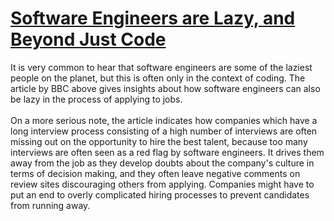 # [Software Engineers are Lazy, and Beyond Just Code](https://www.bbc.com/worklife/article/20210727-the-rise-of-never-ending-job-interviews)

It is very common to hear that software engineers are some of the laziest people on the planet, but this is often only in the context of coding. The article by BBC above gives insights about how software engineers can also be lazy in the process of applying to jobs.<br><br>
On a more serious note, the article indicates how companies which have a long interview process consisting of a high number of interviews are often missing out on the opportunity to hire the best talent, because too many interviews are often seen as a red flag by software engineers. It drives them away from the job as they develop doubts about the company's culture in terms of decision making, and they often leave negative comments on review sites discouraging others from applying. Companies might have to put an end to overly complicated hiring processes to prevent candidates from running away.